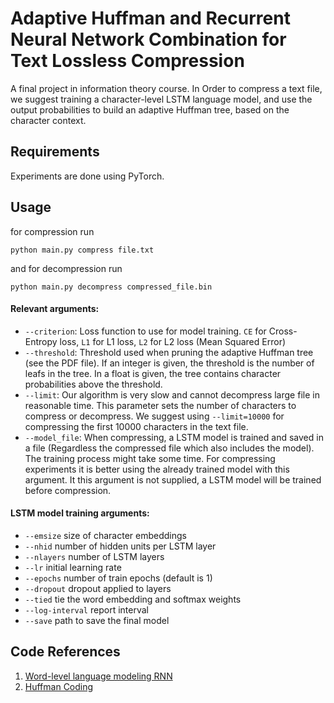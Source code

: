 # Adaptive Huffman and Recurrent Neural Network Combination for Text Lossless Compression
A final project in information theory course.
In Order to compress a text file, we suggest training a character-level LSTM language model,
and use the output probabilities to build an adaptive Huffman tree, based on the character context.

## Requirements
Experiments are done using PyTorch.

## Usage
for compression run
```commandline
python main.py compress file.txt
```
and for decompression run
```commandline
python main.py decompress compressed_file.bin
```
#### Relevant arguments:
- `--criterion`: Loss function to use for model training. `CE` for Cross-Entropy loss,
`L1` for L1 loss, `L2` for L2 loss (Mean Squared Error)
- `--threshold`: Threshold used when pruning the adaptive Huffman tree (see the PDF file).
If an integer is given, the threshold is the number of leafs in the tree.
In a float is given, the tree contains character probabilities above the threshold.  
- `--limit`: Our algorithm is very slow and cannot decompress large file in reasonable time.
This parameter sets the number of characters to compress or decompress. We suggest using `--limit=10000`
for compressing the first 10000 characters in the text file.
- `--model_file`: When compressing, a LSTM model is trained and saved in a file 
(Regardless the compressed file which also includes the model). The training process might take some time.
For compressing experiments it is better using the already trained model with this argument.
It this argument is not supplied, a LSTM model will be trained before compression.

#### LSTM model training arguments:
- `--emsize` size of character embeddings
- `--nhid` number of hidden units per LSTM layer
- `--nlayers` number of LSTM layers
- `--lr` initial learning rate
- `--epochs` number of train epochs (default is 1)
- `--dropout` dropout applied to layers
- `--tied` tie the word embedding and softmax weights
- `--log-interval` report interval
- `--save` path to save the final model

## Code References
1. [Word-level language modeling RNN](https://github.com/pytorch/examples/tree/master/word_language_model)
1. [Huffman Coding](https://bhrigu.me/blog/2017/01/17/huffman-coding-python-implementation/)
